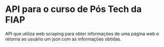# API para o curso de Pós Tech da FIAP

API que utiliza web scraping para obter informações de uma página web e retorna ao usuário um json com as informações obtidas.

